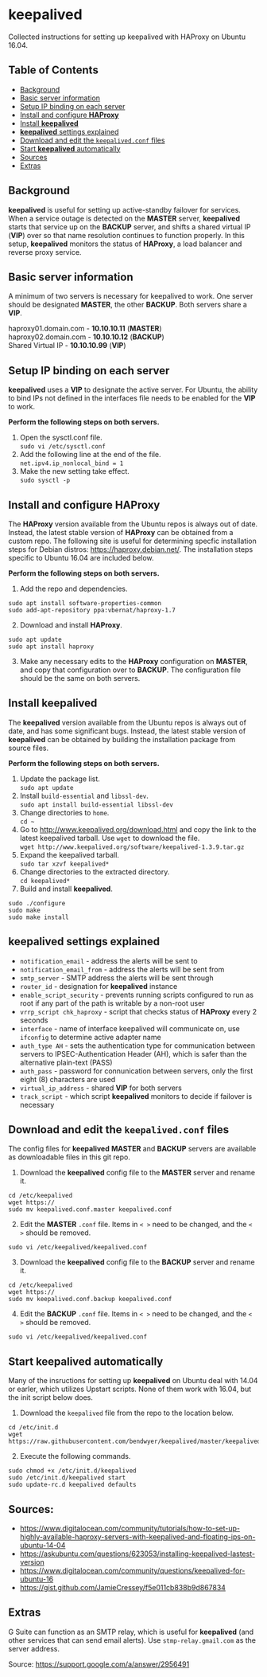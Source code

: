 # keepalived
Collected instructions for setting up keepalived with HAProxy on Ubuntu 16.04.

## Table of Contents
- [Background](#background)
- [Basic server information](#basic-server-information)
- [Setup IP binding on each server](#setup-ip-binding-on-each-server)
- [Install and configure **HAProxy**](#install-and-configure-haproxy)
- [Install **keepalived**](#install-keepalived)
- [**keepalived** settings explained](#keepalived-settings-explained)
- [Download and edit the `keepalived.conf` files](#download-and-edit-the-keepalived.conf-files)
- [Start **keepalived** automatically](#start-keepalived-automatically)
- [Sources](#sources)
- [Extras](#extras)

## Background
**keepalived** is useful for setting up active-standby failover for services. When a service outage is detected on the **MASTER** server, **keepalived** starts that service up on the **BACKUP** server, and shifts a shared virtual IP (**VIP**) over so that name resolution continues to function properly. In this setup, **keepalived** monitors the status of **HAProxy**, a load balancer and reverse proxy service.

## Basic server information
A minimum of two servers is necessary for keepalived to work. One server should be designated **MASTER**, the other **BACKUP**. Both servers share a **VIP**.

haproxy01.domain.com - **10.10.10.11** (**MASTER**)<br>
haproxy02.domain.com - **10.10.10.12** (**BACKUP**)<br>
Shared Virtual IP - **10.10.10.99** (**VIP**)<br>

## Setup IP binding on each server
**keepalived** uses a **VIP** to designate the active server. For Ubuntu, the ability to bind IPs not defined in the interfaces file needs to be enabled for the **VIP** to work.

**Perform the following steps on both servers.**

1. Open the sysctl.conf file.<br>
`sudo vi /etc/sysctl.conf`
2. Add the following line at the end of the file.<br>
`net.ipv4.ip_nonlocal_bind = 1`
3. Make the new setting take effect.<br>
`sudo sysctl -p`

## Install and configure **HAProxy**
The **HAProxy** version available from the Ubuntu repos is always out of date. Instead, the latest stable version of **HAProxy** can be obtained from a custom repo. The following site is useful for determining specfic installation steps for Debian distros: https://haproxy.debian.net/. The installation steps specific to Ubuntu 16.04 are included below.

**Perform the following steps on both servers.**

1. Add the repo and dependencies.
```
sudo apt install software-properties-common
sudo add-apt-repository ppa:vbernat/haproxy-1.7
```
2. Download and install **HAProxy**.
```
sudo apt update
sudo apt install haproxy
```
3. Make any necessary edits to the **HAProxy** configuration on **MASTER**, and copy that configuration over to **BACKUP**. The configuration file should be the same on both servers.

## Install **keepalived**
The **keepalived** version available from the Ubuntu repos is always out of date, and has some significant bugs. Instead, the latest stable version of **keepalived** can be obtained by building the installation package from source files. 

**Perform the following steps on both servers.**

1. Update the package list.<br>
`sudo apt update`
2. Install `build-essential` and `libssl-dev`.<br>
`sudo apt install build-essential libssl-dev`
3. Change directories to `home`.<br>
`cd ~`
4. Go to http://www.keepalived.org/download.html and copy the link to the latest keepalived tarball. Use `wget` to download the file.<br>
`wget http://www.keepalived.org/software/keepalived-1.3.9.tar.gz`
5. Expand the keepalived tarball.<br>
`sudo tar xzvf keepalived*`
6. Change directories to the extracted directory.<br>
`cd keepalived*`
7. Build and install **keepalived**.
```
sudo ./configure
sudo make
sudo make install
```

## **keepalived** settings explained

- `notification_email` - address the alerts will be sent to
- `notification_email_from` - address the alerts will be sent from
- `smtp_server` - SMTP address the alerts will be sent through
- `router_id` - designation for **keepalived** instance
- `enable_script_security` - prevents running scripts configured to run as root if any part of the path is writable by a non-root user
- `vrrp_script chk_haproxy` - script that checks status of **HAProxy** every 2 seconds
- `interface` - name of interface keepalived will communicate on, use `ifconfig` to determine active adapter name
- `auth_type AH` - sets the authentication type for communication between servers to IPSEC-Authentication Header (AH), which is safer than the alternative plain-text (PASS)
- `auth_pass` - password for connunication between servers, only the first eight (8) characters are used
- `virtual_ip_address` - shared **VIP** for both servers
- `track_script` - which script **keepalived** monitors to decide if failover is necessary

## Download and edit the `keepalived.conf` files

The config files for **keepalived** **MASTER** and **BACKUP** servers are available as downloadable files in this git repo.

1. Download the **keepalived** config file to the **MASTER** server and rename it.

```
cd /etc/keepalived
wget https://
sudo mv keepalived.conf.master keepalived.conf
```

2. Edit the **MASTER** `.conf` file. Items in `< >` need to be changed, and the `< >` should be removed.

```
sudo vi /etc/keepalived/keepalived.conf
```


3. Download the **keepalived** config file to the **BACKUP** server and rename it.

```
cd /etc/keepalived
wget https://
sudo mv keepalived.conf.backup keepalived.conf
```

4. Edit the **BACKUP** `.conf` file. Items in `< >` need to be changed, and the `< >` should be removed.

```
sudo vi /etc/keepalived/keepalived.conf
```

## Start **keepalived** automatically
Many of the insructions for setting up **keepalived** on Ubuntu deal with 14.04 or earler, which utilizes Upstart scripts. None of them work with 16.04, but the init script below does.

1. Download the `keepalived` file from the repo to the location below.<br>

```
cd /etc/init.d
wget https://raw.githubusercontent.com/bendwyer/keepalived/master/keepalived
```

2. Execute the following commands.

```
sudo chmod +x /etc/init.d/keepalived
sudo /etc/init.d/keepalived start
sudo update-rc.d keepalived defaults
```

## Sources:
- https://www.digitalocean.com/community/tutorials/how-to-set-up-highly-available-haproxy-servers-with-keepalived-and-floating-ips-on-ubuntu-14-04
- https://askubuntu.com/questions/623053/installing-keepalived-lastest-version
- https://www.digitalocean.com/community/questions/keepalived-for-ubuntu-16
- https://gist.github.com/JamieCressey/f5e011cb838b9d867834

## Extras
G Suite can function as an SMTP relay, which is useful for **keepalived** (and other services that can send email alerts). Use `stmp-relay.gmail.com` as the server address.

Source: https://support.google.com/a/answer/2956491
